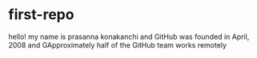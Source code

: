 # first-repo
hello! my name is prasanna konakanchi and GitHub was founded in April, 2008 and GApproximately half of the GitHub team works remotely

